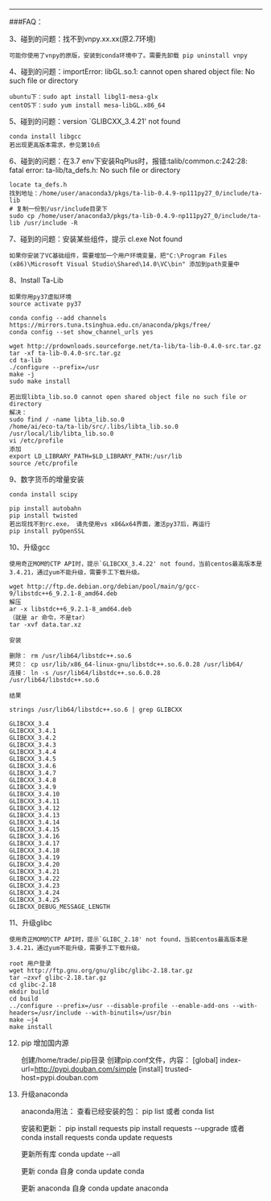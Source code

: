 
--------------------------------------------------------------------------------------------
###FAQ：

3、碰到的问题：找不到vnpy.xx.xx(原2.7环境)

    可能你使用了vnpy的原版，安装到conda环境中了。需要先卸载 pip uninstall vnpy


4、碰到的问题：importError: libGL.so.1: cannot open shared object file: No such file or directory

    ubuntu下：sudo apt install libgl1-mesa-glx
    centOS下：sudo yum install mesa-libGL.x86_64

5、碰到的问题：version `GLIBCXX_3.4.21' not found

    conda install libgcc
    若出现更高版本需求，参见第10点

6、碰到的问题：在3.7 env下安装RqPlus时，报错:talib/common.c:242:28: fatal error: ta-lib/ta_defs.h: No such file or directory

    locate ta_defs.h
    找到地址：/home/user/anaconda3/pkgs/ta-lib-0.4.9-np111py27_0/include/ta-lib
    # 复制一份到/usr/include目录下
    sudo cp /home/user/anaconda3/pkgs/ta-lib-0.4.9-np111py27_0/include/ta-lib /usr/include -R

7、碰到的问题：安装某些组件，提示 cl.exe Not found

    如果你安装了VC基础组件，需要增加一个用户环境变量，把"C:\Program Files (x86)\Microsoft Visual Studio\Shared\14.0\VC\bin" 添加到path变量中

8、Install Ta-Lib
    
    如果你用py37虚拟环境
    source activate py37
    
    conda config --add channels https://mirrors.tuna.tsinghua.edu.cn/anaconda/pkgs/free/
    conda config --set show_channel_urls yes
   
    wget http://prdownloads.sourceforge.net/ta-lib/ta-lib-0.4.0-src.tar.gz
    tar -xf ta-lib-0.4.0-src.tar.gz
    cd ta-lib
    ./configure --prefix=/usr
    make -j
    sudo make install
      
    若出现libta_lib.so.0 cannot open shared object file no such file or directory
    解决：
    sudo find / -name libta_lib.so.0    
    /home/ai/eco-ta/ta-lib/src/.libs/libta_lib.so.0    
    /usr/local/lib/libta_lib.so.0    
    vi /etc/profile    
    添加    
    export LD_LIBRARY_PATH=$LD_LIBRARY_PATH:/usr/lib
    source /etc/profile

9、数字货币的增量安装

    conda install scipy
    
    pip install autobahn
    pip install twisted
    若出现找不到rc.exe， 请先使用vs x86&x64界面，激活py37后，再运行
    pip install pyOpenSSL

10、升级gcc

    使用奇正MOM的CTP API时，提示`GLIBCXX_3.4.22' not found，当前centos最高版本是 3.4.21，通过yum不能升级，需要手工下载升级。
    
    wget http://ftp.de.debian.org/debian/pool/main/g/gcc-9/libstdc++6_9.2.1-8_amd64.deb
    解压
    ar -x libstdc++6_9.2.1-8_amd64.deb    
    （就是 ar 命令，不是tar）    
    tar -xvf data.tar.xz

    安装
    
    删除： rm /usr/lib64/libstdc++.so.6    
    拷贝： cp usr/lib/x86_64-linux-gnu/libstdc++.so.6.0.28 /usr/lib64/    
    连接： ln -s /usr/lib64/libstdc++.so.6.0.28    /usr/lib64/libstdc++.so.6
    
    结果

    strings /usr/lib64/libstdc++.so.6 | grep GLIBCXX
    
    GLIBCXX_3.4
    GLIBCXX_3.4.1
    GLIBCXX_3.4.2
    GLIBCXX_3.4.3
    GLIBCXX_3.4.4
    GLIBCXX_3.4.5
    GLIBCXX_3.4.6
    GLIBCXX_3.4.7
    GLIBCXX_3.4.8
    GLIBCXX_3.4.9
    GLIBCXX_3.4.10
    GLIBCXX_3.4.11
    GLIBCXX_3.4.12
    GLIBCXX_3.4.13
    GLIBCXX_3.4.14
    GLIBCXX_3.4.15
    GLIBCXX_3.4.16
    GLIBCXX_3.4.17
    GLIBCXX_3.4.18
    GLIBCXX_3.4.19
    GLIBCXX_3.4.20
    GLIBCXX_3.4.21
    GLIBCXX_3.4.22
    GLIBCXX_3.4.23
    GLIBCXX_3.4.24
    GLIBCXX_3.4.25
    GLIBCXX_DEBUG_MESSAGE_LENGTH

11、升级glibc

    使用奇正MOM的CTP API时，提示`GLIBC_2.18' not found，当前centos最高版本是 3.4.21，通过yum不能升级，需要手工下载升级。
    
    root 用户登录
    wget http://ftp.gnu.org/gnu/glibc/glibc-2.18.tar.gz
    tar –zxvf glibc-2.18.tar.gz
    cd glibc-2.18
    mkdir build
    cd build
    ../configure --prefix=/usr --disable-profile --enable-add-ons --with-headers=/usr/include --with-binutils=/usr/bin
    make –j4
    make install

12. pip 增加国内源


    创建/home/trade/.pip目录
    创建pip.conf文件，内容：
    [global]
    index-url=http://pypi.douban.com/simple
    [install]
    trusted-host=pypi.douban.com

13. 升级anaconda

    
    anaconda用法：
    查看已经安装的包：
    pip list 或者 conda list
    
    安装和更新：
    pip install requests
    pip install requests --upgrade
    或者
    conda install requests
    conda update requests
    
    更新所有库
    conda update --all
    
    更新 conda 自身
    conda update conda
    
    更新 anaconda 自身
    conda update anaconda
